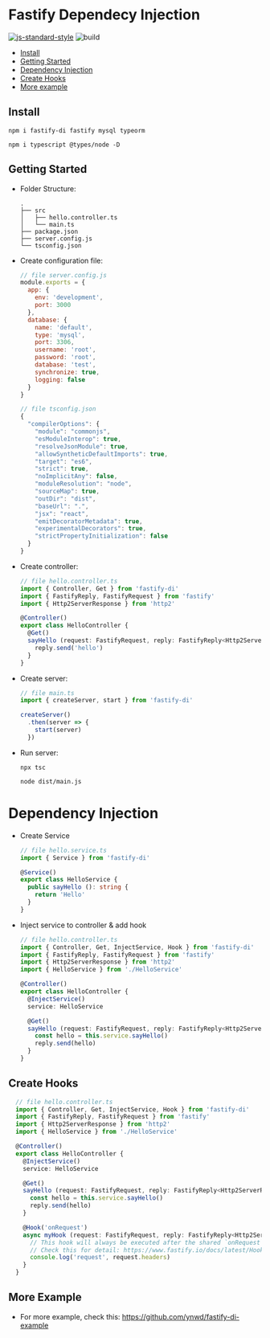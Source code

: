 # Fastify Dependecy Injection
[![js-standard-style](https://img.shields.io/badge/code%20style-standard-brightgreen.svg?style=flat)](http://standardjs.com) ![build](https://github.com/ynwd/fastify-di/workflows/build/badge.svg?branch=master)

- [Install](#install)
- [Getting Started](#getting-started)
- [Dependency Injection](#dependency-injection)
- [Create Hooks](#create-hooks)
- [More example](#more-example)

## Install 
```
npm i fastify-di fastify mysql typeorm
```
```
npm i typescript @types/node -D
```

## Getting Started
- Folder Structure:
  ```
  .
  ├── src
  │   ├── hello.controller.ts
  │   └── main.ts
  ├── package.json
  ├── server.config.js
  └── tsconfig.json
  ```
- Create configuration file:
  ```js
  // file server.config.js
  module.exports = {
    app: {
      env: 'development',
      port: 3000
    },
    database: {
      name: 'default',
      type: 'mysql',
      port: 3306,
      username: 'root',
      password: 'root',
      database: 'test',
      synchronize: true,
      logging: false
    }
  }
  ```
  ```ts
  // file tsconfig.json
  {
    "compilerOptions": {
      "module": "commonjs",
      "esModuleInterop": true,
      "resolveJsonModule": true,
      "allowSyntheticDefaultImports": true,
      "target": "es6",
      "strict": true,
      "noImplicitAny": false,
      "moduleResolution": "node",
      "sourceMap": true,
      "outDir": "dist",
      "baseUrl": ".",
      "jsx": "react",
      "emitDecoratorMetadata": true,
      "experimentalDecorators": true,
      "strictPropertyInitialization": false
    }
  }
  ```
- Create controller:
  ```ts
  // file hello.controller.ts
  import { Controller, Get } from 'fastify-di'
  import { FastifyReply, FastifyRequest } from 'fastify'
  import { Http2ServerResponse } from 'http2'

  @Controller()
  export class HelloController {
    @Get()
    sayHello (request: FastifyRequest, reply: FastifyReply<Http2ServerResponse>): any {
      reply.send('hello')
    }
  }

  ```
- Create server:
  ```ts
  // file main.ts
  import { createServer, start } from 'fastify-di'

  createServer()
    .then(server => {
      start(server)
    })
  ```
- Run server:
    ```
    npx tsc
    ```
    ```
    node dist/main.js
    ```

# Dependency Injection
- Create Service
  ```ts
  // file hello.service.ts
  import { Service } from 'fastify-di'

  @Service()
  export class HelloService {
    public sayHello (): string {
      return 'Hello'
    }
  }

  ```
- Inject service to controller & add hook
  ```ts
  // file hello.controller.ts
  import { Controller, Get, InjectService, Hook } from 'fastify-di'
  import { FastifyReply, FastifyRequest } from 'fastify'
  import { Http2ServerResponse } from 'http2'
  import { HelloService } from './HelloService'

  @Controller()
  export class HelloController {
    @InjectService()
    service: HelloService

    @Get()
    sayHello (request: FastifyRequest, reply: FastifyReply<Http2ServerResponse>): void {
      const hello = this.service.sayHello()
      reply.send(hello)
    }
  }
  ```

## Create Hooks
```ts
  // file hello.controller.ts
  import { Controller, Get, InjectService, Hook } from 'fastify-di'
  import { FastifyReply, FastifyRequest } from 'fastify'
  import { Http2ServerResponse } from 'http2'
  import { HelloService } from './HelloService'

  @Controller()
  export class HelloController {
    @InjectService()
    service: HelloService

    @Get()
    sayHello (request: FastifyRequest, reply: FastifyReply<Http2ServerResponse>): void {
      const hello = this.service.sayHello()
      reply.send(hello)
    }

    @Hook('onRequest')
    async myHook (request: FastifyRequest, reply: FastifyReply<Http2ServerResponse>): Promise<void> {
      // This hook will always be executed after the shared `onRequest` hooks
      // Check this for detail: https://www.fastify.io/docs/latest/Hooks/#scope
      console.log('request', request.headers)
    }
  }
  ```


## More Example
- For more example, check this: https://github.com/ynwd/fastify-di-example